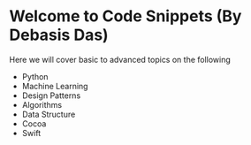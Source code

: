 # Welcome to Code Snippets (By Debasis Das)


Here we will cover basic to advanced topics on the following

- Python
- Machine Learning
- Design Patterns
- Algorithms
- Data Structure
- Cocoa
- Swift



